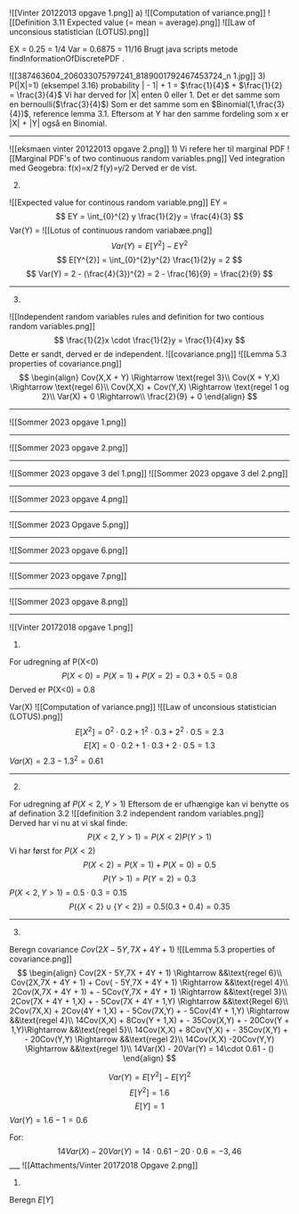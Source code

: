 ![[Vinter 20122013 opgave 1.png]]
a)
![[Computation of variance.png]]
![[Definition 3.11 Expected value (= mean = average).png]]
![[Law of unconsious statistician (LOTUS).png]]

EX = 0.25 = 1/4
Var = 0.6875 = 11/16
Brugt java scripts metode findInformationOfDiscretePDF
.

![[387463604_206033075797241_8189001792467453724_n 1.jpg]]
3)
P(|X|=1) (eksempel 3.16) 
probability
| - 1|  +  1 = $\frac{1}{4}$  +  $\frac{1}{2} = \frac{3}{4}$ 
Vi har derved for |X| enten 0 eller 1. Det er det samme som en bernoulli($\frac{3}{4}$) Som  er det samme som en $Binomial(1,\frac{3}{4})$, reference lemma 3.1.
Eftersom at Y har den samme fordeling som x er |X| + |Y| også en Binomial.

___
![[eksmaen vinter 20122013 opgave 2.png]]
1)
Vi refere her til marginal PDF
![[Marginal PDF's of two continuous random variables.png]]
Ved integration med Geogebra:
f(x)=x/2
f(y)=y/2
Derved er de vist.

2)
![[Expected value for continous random variable.png]]
EY = 
$$
EY = \int_{0}^{2} y \frac{1}{2}y = \frac{4}{3}
$$
Var(Y) =
![[Lotus of continuous random variabæe.png]]
$$
Var(Y) = E[Y^{2}]  -  EY^{2}
$$
$$
E[Y^{2}] = \int_{0}^{2}y^{2} \frac{1}{2}y = 2
$$
$$
Var(Y) = 2  -  (\frac{4}{3})^{2} = 2 - \frac{16}{9} = \frac{2}{9}
$$
___
3)
![[Independent random variables rules and definition for two contious random variables.png]]
$$
\frac{1}{2}x \cdot \frac{1}{2}y = \frac{1}{4}xy
$$
Dette er sandt, derved er de independent.
![[covariance.png]]
![[Lemma 5.3 properties of covariance.png]]
$$
\begin{align}
Cov(X,X + Y) \Rightarrow \text{regel 3}\\
Cov(X + Y,X) \Rightarrow \text{regel 6}\\
Cov(X,X) + Cov(Y,X) \Rightarrow \text{regel 1 og 2}\\
Var(X)  +  0 \Rightarrow\\
\frac{2}{9} + 0
\end{align}
$$
___
![[Sommer 2023 opgave 1.png]]



___
![[Sommer 2023 opgave 2.png]]

___
![[Sommer 2023 opgave 3 del 1.png]]
![[Sommer 2023 opgave 3 del 2.png]]

___

![[Sommer 2023 opgave 4.png]]
___
![[Sommer 2023 Opgave 5.png]]
___
![[Sommer 2023 opgave 6.png]]
___
![[Sommer 2023 opgave 7.png]]
___
![[Sommer 2023 opgave 8.png]]
___
![[Vinter 20172018 opgave 1.png]]

1)
For udregning af P(X<0)
$$
P(X<0) = P(X=1) + P(X=2) = 0.3 + 0.5 =0.8
$$
Derved er P(X<0) = 0.8

Var(X)
![[Computation of variance.png]]
![[Law of unconsious statistician (LOTUS).png]]
$$
E[X^{2}] = 0^{2} \cdot 0.2  + 1^{2}\cdot0.3  +  2^{2}\cdot 0.5 = 2.3
$$
$$
E[X] =  0 \cdot 0.2  + 1 \cdot 0.3  +  2\cdot 0.5 =1.3 
$$
$Var(X) = 2.3  -  1.3^{2} = 0.61$ 
___
2)
For udregning af $P(X<2,Y>1)$
Eftersom de er ufhængige kan vi benytte os af defination 3.2
![[definition 3.2 independent random variables.png]]
Derved har vi nu at vi skal finde:
$$
P(X<2,Y>1) = P(X<2)P(Y>1)
$$
Vi har først for $P(X<2)$
$$
P(X<2) = P(X=1)  +  P(X=0) = 0.5
$$
$$
P(Y>1) = P(Y=2) = 0.3
$$
$P(X<2,Y>1) = 0.5 \cdot 0.3 = 0.15$
$$
P(\{X<2\}\cup \{Y<2\}) = 0.5 (0.3 + 0.4) = 0.35
$$
___
3)
Beregn covariance $Cov(2X - 5Y,7X + 4Y + 1)$
![[Lemma 5.3 properties of covariance.png]]
$$
\begin{align}
Cov(2X - 5Y,7X + 4Y + 1) \Rightarrow &&\text{regel 6}\\
Cov(2X,7X + 4Y + 1)  +   Cov( - 5Y,7X + 4Y + 1) \Rightarrow &&\text{regel 4}\\
2Cov(X,7X + 4Y + 1) +  - 5Cov(Y,7X + 4Y + 1) \Rightarrow &&\text{regel 3}\\
2Cov(7X + 4Y + 1,X) +  - 5Cov(7X + 4Y + 1,Y) \Rightarrow &&\text{Regel 6}\\
2Cov(7X,X)  + 2Cov(4Y + 1,X)  +   - 5Cov(7X,Y)  +  - 5Cov(4Y + 1,Y) \Rightarrow &&\text{regel 4}\\
14Cov(X,X)  + 8Cov(Y + 1,X)  +   - 35Cov(X,Y)  +  - 20Cov(Y + 1,Y)\Rightarrow &&\text{regel 5}\\
14Cov(X,X)  + 8Cov(Y,X)  +   - 35Cov(X,Y)  +  - 20Cov(Y,Y) \Rightarrow &&\text{regel 2}\\
14Cov(X,X)  -20Cov(Y,Y) \Rightarrow &&\text{regel 1}\\
14Var(X)  - 20Var(Y) = 14\cdot 0.61  - ()
\end{align}
$$

$$
Var(Y) = E[Y^{2}] - E[Y]^{2}
$$
$$
E[Y^{2}] = 1.6
$$
$$
E[Y]= 1
$$
$Var(Y) = 1 .6  - 1 =0.6$

For:
$$
14Var(X)  -  20Var(Y) = 14\cdot 0.61  -20\cdot 0.6  =  - 3,46 
$$  ___
![[Attachments/Vinter 20172018 Opgave 2.png]] 

1)
Beregn $E[Y]$ 

